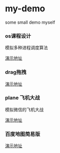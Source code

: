# my-demo
some small demo myself

### os课程设计
模拟多种进程调度算法

[演示地址](http://rbin-life.github.io/my-demo/os/)

### drag拖拽

[演示地址](http://rbin-life.github.io/my-demo/drag/login.html)

### plane 飞机大战
模拟微信的飞机大战

[演示地址](http://rbin-life.github.io/my-demo/plane/playing.html)

### 百度地图简易版

[演示地址](http://rbin-life.github.io/my-demo/map/myMap.html)